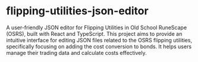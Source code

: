 # flipping-utilities-json-editor
 A user-friendly JSON editor for Flipping Utilities in Old School RuneScape (OSRS), built with React and TypeScript. This project aims to provide an intuitive interface for editing JSON files related to the OSRS flipping utilities, specifically focusing on adding the cost conversion to bonds. It helps users manage their trading data and calculate costs effectively.
